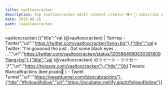```yaml
---
title: vaaltoocracken
description: Top vaaltoocracken adult content creator 👁♐️ 👑 subscribe vaaltoocracken to my porn site below IG vaaltoocracken
date: 2019-08-26
path: /vaaltoocracken
---
```


vaaltoocracken
[{"title":"val (@vaaltoocracken) | Твіттер - Twitter","url":"https://twitter.com/vaaltoocracken?lang=bg"},{"title":"val в Twitter: \"I'm goooood tho just.. Got some black eyes ...","url":"https://twitter.com/vaaltoocracken/status/1205964990630391809?lang=bg"},{"title":"val (@vaaltoocracken) のツイート - ツイセーブ","url":"https://twisave.com/vaaltoocracken"},{"title":"Old Tweets: BlancaBrackins (bee.prado🦋  ) - Tweet Tunnel","url":"https://tweettunnel.com/blancabrackins"},{"title":"#follow4follow","url":"https://incubator.netlify.app/t/follow4follow"}]

